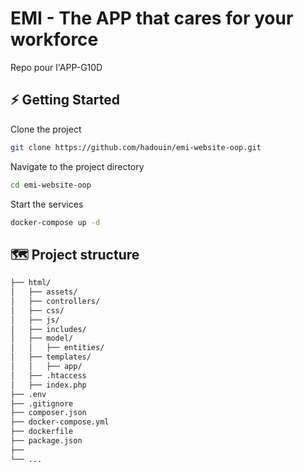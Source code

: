# EMI - The APP that cares for your workforce
Repo pour l'APP-G10D

## ⚡️ Getting Started

Clone the project

```bash
git clone https://github.com/hadouin/emi-website-oop.git
```

Navigate to the project directory

```bash
cd emi-website-oop
```

Start the services
```bash
docker-compose up -d
```

## 🗺️ Project structure 

<!--
  ok depart
-->

```bash
├── html/
│   ├── assets/
│   ├── controllers/
│   ├── css/
│   ├── js/
│   ├── includes/
│   ├── model/
│   │   ├── entities/
│   ├── templates/
│   │   ├── app/
│   ├── .htaccess
│   ├── index.php
├── .env
├── .gitignore
├── composer.json
├── docker-compose.yml
├── dockerfile
├── package.json
├── 
└── ...
```
